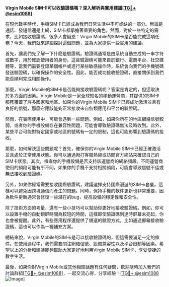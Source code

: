 **Virgin Mobile SIM卡可以收驗證碼嗎？深入解析與實用建議[[TG💪+ @esim1088](https://t.me/s/esim1088)]**

在現代數字時代，手機SIM卡已經成為我們日常生活中不可或缺的一部分。無論是通話、發短信還是上網，SIM卡都承擔著重要的角色。然而，對於一些特定的需求，比如接收驗證碼，很多人會疑惑：Virgin Mobile的SIM卡是否能完成這項任務？今天，我們就來詳細探討這個問題，並為大家提供一些實用的建議。

首先，讓我們先了解一下什麼是驗證碼。驗證碼通常是由系統自動生成的一串字符或數字，用於確認使用者的身份。這些驗證碼可能來自於銀行、電商平台、社交媒體等，當我們需要登錄某個帳戶或進行某些敏感操作時，系統會向我們的手機號碼發送驗證碼，以確保操作的安全性。因此，能否成功接收驗證碼，直接關係到我們能否順利完成相關操作。

那麼，Virgin Mobile的SIM卡是否能夠接收驗證碼呢？答案是肯定的，但這取決於多方面的因素。Virgin Mobile是一家全球知名的移動運營商，其提供的SIM卡服務覆蓋了許多國家和地區。如果你的Virgin Mobile SIM卡已經成功激活並且有良好的信號，那麼它應該能夠正常接收來自各類應用和平台的驗證碼。

然而，在實際使用中，可能會遇到一些問題。例如，如果你所在的地區網絡信號較弱，或者你的手機設備存在兼容性問題，可能會導致驗證碼無法及時收到。此外，某些平台可能對特定國家或地區的號碼有一定的限制，這也可能影響到驗證碼的接收。

那麼，如何解決這些問題呢？首先，確保你的Virgin Mobile SIM卡已經正確激活並且處於正常使用狀態。你可以通過撥打客服熱線或訪問官方網站來確認自己的SIM卡狀態。其次，檢查你的手機設備是否支持該運營商的網絡頻段。不同運營商使用的頻段可能有所不同，如果你的手機不支持相關頻段，可能會導致信號不佳或無法接收到驗證碼。

另外，如果你經常需要接收國際驗證碼，建議選擇支持國際漫遊的SIM卡套餐。這樣可以避免因跨境通信而產生的問題。同時，保持手機的軟件更新也非常重要，因為軟件更新通常會修復一些潛在的bug，提高設備的穩定性和安全性。

除了技術方面的考量，還有一些小技巧可以幫助你更好地接收驗證碼。例如，你可以設置手機的自動鎖屏時間為較短的時間，這樣即使驗證碼到達時屏幕未亮起，你也會被提醒。此外，有些應用程序還提供了備選的驗證方式，比如通過郵箱接收驗證碼，這也可以作為一種補充方案。

總結來說，Virgin Mobile的SIM卡是可以接收驗證碼的，但這需要滿足一定的條件。在使用過程中，我們需要關注網絡信號、設備兼容性以及平台限制等因素。希望以上的分析和建議能夠幫助大家更好地利用Virgin Mobile SIM卡，享受便捷的數字生活。

最後，如果你對Virgin Mobile或其他相關話題有任何疑問，歡迎隨時加入我們的討論群組[[TG💪+ @esim1088](https://t.me/s/esim1088)]，一起交流心得，分享經驗！[[TG💪+ @esim1088](https://t.me/s/esim1088) ![Image](https://i.postimg.cc/4NQfJmqS/Snipaste-2025-05-13-00-14-12.png)]